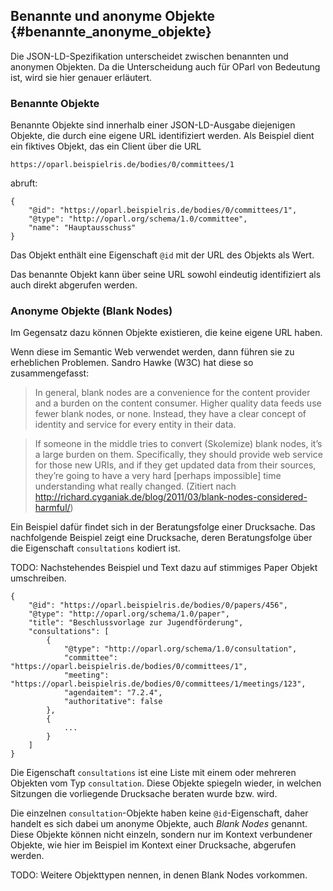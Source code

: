 Benannte und anonyme Objekte  {#benannte_anonyme_objekte}
----------------------------

Die JSON-LD-Spezifikation unterscheidet zwischen benannten und anonymen
Objekten. Da die Unterscheidung auch für OParl von Bedeutung ist, wird
sie hier genauer erläutert.

### Benannte Objekte

Benannte Objekte sind innerhalb einer JSON-LD-Ausgabe diejenigen Objekte,
die durch eine eigene URL identifiziert werden. Als Beispiel dient ein
fiktives Objekt, das ein Client über die URL

    https://oparl.beispielris.de/bodies/0/committees/1

abruft:

~~~~~  {#benanntanonym_ex1 .json}
{
    "@id": "https://oparl.beispielris.de/bodies/0/committees/1",
    "@type": "http://oparl.org/schema/1.0/committee",
    "name": "Hauptausschuss"
}
~~~~~

Das Objekt enthält eine Eigenschaft `@id` mit der URL des Objekts
als Wert.

Das benannte Objekt kann über seine URL sowohl eindeutig identifiziert
als auch direkt abgerufen werden.

### Anonyme Objekte (Blank Nodes)

Im Gegensatz dazu können Objekte existieren, die keine eigene URL haben.

Wenn diese im Semantic Web verwendet werden, dann führen sie zu erheblichen Problemen. Sandro Hawke (W3C) hat diese so zusammengefasst:

> In general, blank nodes are a convenience for the content provider and a
burden on the content consumer. Higher quality data feeds use fewer
blank nodes, or none. Instead, they have a clear concept of identity
and service for every entity in their data.

> If someone in the middle tries to convert (Skolemize) blank nodes, it’s
a large burden on them. Specifically, they should provide web service
for those new URIs, and if they get updated data from their sources,
they’re going to have a very hard [perhaps impossible] time
understanding what really changed. (Zitiert nach http://richard.cyganiak.de/blog/2011/03/blank-nodes-considered-harmful/)

Ein Beispiel dafür findet sich in der Beratungsfolge einer Drucksache. Das nachfolgende Beispiel zeigt eine Drucksache, deren Beratungsfolge
über die Eigenschaft `consultations` kodiert ist.

TODO: Nachstehendes Beispiel und Text dazu auf stimmiges Paper Objekt
umschreiben.

~~~~~  {#benanntanonym_ex2 .json}
{
    "@id": "https://oparl.beispielris.de/bodies/0/papers/456",
    "@type": "http://oparl.org/schema/1.0/paper",
    "title": "Beschlussvorlage zur Jugendförderung",
    "consultations": [
    	{
    		"@type": "http://oparl.org/schema/1.0/consultation",
    		"committee": "https://oparl.beispielris.de/bodies/0/committees/1",
    		"meeting": "https://oparl.beispielris.de/bodies/0/committees/1/meetings/123",
    		"agendaitem": "7.2.4",
    		"authoritative": false
    	},
    	{
    		...
    	}
    ]
}
~~~~~

Die Eigenschaft `consultations` ist eine Liste mit einem oder mehreren
Objekten vom Typ `consultation`. Diese Objekte spiegeln wieder, in welchen 
Sitzungen die vorliegende Drucksache beraten wurde bzw. wird.

Die einzelnen `consultation`-Objekte haben keine `@id`-Eigenschaft, daher
handelt es sich dabei um anonyme Objekte, auch *Blank Nodes* genannt. Diese
Objekte können nicht einzeln, sondern nur im Kontext verbundener Objekte, wie
hier im Beispiel im Kontext einer Drucksache, abgerufen werden.

TODO: Weitere Objekttypen nennen, in denen Blank Nodes vorkommen.
